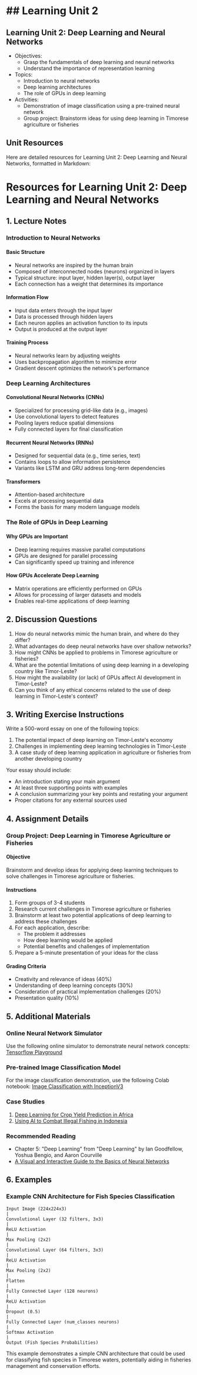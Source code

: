 # ## Learning Unit 2

## Learning Unit 2: Deep Learning and Neural Networks
- Objectives:
  * Grasp the fundamentals of deep learning and neural networks
  * Understand the importance of representation learning
- Topics:
  * Introduction to neural networks
  * Deep learning architectures
  * The role of GPUs in deep learning
- Activities:
  * Demonstration of image classification using a pre-trained neural network
  * Group project: Brainstorm ideas for using deep learning in Timorese agriculture or fisheries

## Unit Resources

Here are detailed resources for Learning Unit 2: Deep Learning and Neural Networks, formatted in Markdown:

# Resources for Learning Unit 2: Deep Learning and Neural Networks

## 1. Lecture Notes

### Introduction to Neural Networks

#### Basic Structure
- Neural networks are inspired by the human brain
- Composed of interconnected nodes (neurons) organized in layers
- Typical structure: input layer, hidden layer(s), output layer
- Each connection has a weight that determines its importance

#### Information Flow
- Input data enters through the input layer
- Data is processed through hidden layers
- Each neuron applies an activation function to its inputs
- Output is produced at the output layer

#### Training Process
- Neural networks learn by adjusting weights
- Uses backpropagation algorithm to minimize error
- Gradient descent optimizes the network's performance

### Deep Learning Architectures

#### Convolutional Neural Networks (CNNs)
- Specialized for processing grid-like data (e.g., images)
- Use convolutional layers to detect features
- Pooling layers reduce spatial dimensions
- Fully connected layers for final classification

#### Recurrent Neural Networks (RNNs)
- Designed for sequential data (e.g., time series, text)
- Contains loops to allow information persistence
- Variants like LSTM and GRU address long-term dependencies

#### Transformers
- Attention-based architecture
- Excels at processing sequential data
- Forms the basis for many modern language models

### The Role of GPUs in Deep Learning

#### Why GPUs are Important
- Deep learning requires massive parallel computations
- GPUs are designed for parallel processing
- Can significantly speed up training and inference

#### How GPUs Accelerate Deep Learning
- Matrix operations are efficiently performed on GPUs
- Allows for processing of larger datasets and models
- Enables real-time applications of deep learning

## 2. Discussion Questions

1. How do neural networks mimic the human brain, and where do they differ?
2. What advantages do deep neural networks have over shallow networks?
3. How might CNNs be applied to problems in Timorese agriculture or fisheries?
4. What are the potential limitations of using deep learning in a developing country like Timor-Leste?
5. How might the availability (or lack) of GPUs affect AI development in Timor-Leste?
6. Can you think of any ethical concerns related to the use of deep learning in Timor-Leste's context?

## 3. Writing Exercise Instructions

Write a 500-word essay on one of the following topics:

1. The potential impact of deep learning on Timor-Leste's economy
2. Challenges in implementing deep learning technologies in Timor-Leste
3. A case study of deep learning application in agriculture or fisheries from another developing country

Your essay should include:
- An introduction stating your main argument
- At least three supporting points with examples
- A conclusion summarizing your key points and restating your argument
- Proper citations for any external sources used

## 4. Assignment Details

### Group Project: Deep Learning in Timorese Agriculture or Fisheries

#### Objective
Brainstorm and develop ideas for applying deep learning techniques to solve challenges in Timorese agriculture or fisheries.

#### Instructions
1. Form groups of 3-4 students
2. Research current challenges in Timorese agriculture or fisheries
3. Brainstorm at least two potential applications of deep learning to address these challenges
4. For each application, describe:
   - The problem it addresses
   - How deep learning would be applied
   - Potential benefits and challenges of implementation
5. Prepare a 5-minute presentation of your ideas for the class

#### Grading Criteria
- Creativity and relevance of ideas (40%)
- Understanding of deep learning concepts (30%)
- Consideration of practical implementation challenges (20%)
- Presentation quality (10%)

## 5. Additional Materials

### Online Neural Network Simulator

Use the following online simulator to demonstrate neural network concepts:
[Tensorflow Playground](https://playground.tensorflow.org/)

### Pre-trained Image Classification Model

For the image classification demonstration, use the following Colab notebook:
[Image Classification with InceptionV3](https://colab.research.google.com/github/tensorflow/docs/blob/master/site/en/tutorials/images/classification.ipynb)

### Case Studies

1. [Deep Learning for Crop Yield Prediction in Africa](https://www.frontiersin.org/articles/10.3389/fpls.2020.01120/full)
2. [Using AI to Combat Illegal Fishing in Indonesia](https://www.weforum.org/agenda/2020/06/ai-is-helping-spot-illegal-fishing-from-space/)

### Recommended Reading

- Chapter 5: "Deep Learning" from "Deep Learning" by Ian Goodfellow, Yoshua Bengio, and Aaron Courville
- [A Visual and Interactive Guide to the Basics of Neural Networks](https://jalammar.github.io/visual-interactive-guide-basics-neural-networks/)

## 6. Examples

### Example CNN Architecture for Fish Species Classification

```
Input Image (224x224x3)
|
Convolutional Layer (32 filters, 3x3)
|
ReLU Activation
|
Max Pooling (2x2)
|
Convolutional Layer (64 filters, 3x3)
|
ReLU Activation
|
Max Pooling (2x2)
|
Flatten
|
Fully Connected Layer (128 neurons)
|
ReLU Activation
|
Dropout (0.5)
|
Fully Connected Layer (num_classes neurons)
|
Softmax Activation
|
Output (Fish Species Probabilities)
```

This example demonstrates a simple CNN architecture that could be used for classifying fish species in Timorese waters, potentially aiding in fisheries management and conservation efforts.